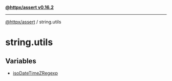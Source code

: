 [**@httpx/assert v0.16.2**](../README.md)

***

[@httpx/assert](../README.md) / string.utils

# string.utils

## Variables

- [isoDateTimeZRegexp](variables/isoDateTimeZRegexp.md)
